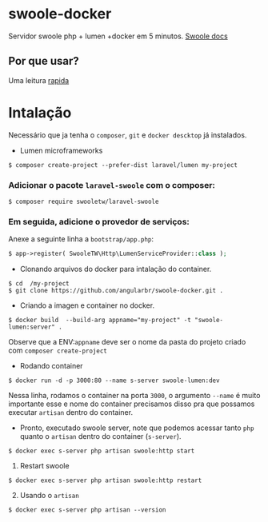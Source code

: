 # swoole-docker
Servidor swoole php + lumen +docker em 5 minutos.
[Swoole docs](https://www.swoole.co.uk/docs/)
## Por que usar?
Uma leitura [rapida](https://morettic.com.br/wp2/swoole-php-extensao/)

# Intalação
Necessário que ja tenha  o `composer`, `git` e `docker descktop` já instalados.
* Lumen microframeworks
```
$ composer create-project --prefer-dist laravel/lumen my-project
```
### Adicionar o pacote `laravel-swoole` com o composer:
```
$ composer require swooletw/laravel-swoole
```
### Em seguida, adicione o provedor de serviços:
Anexe a seguinte linha a `bootstrap/app.php`:
```php
$ app->register( SwooleTW\Http\LumenServiceProvider::class );
```
* Clonando arquivos do docker para intalação do container.
```shell
$ cd  /my-project
$ git clone https://github.com/angularbr/swoole-docker.git .
```
* Criando a imagen e container no docker.
```shell
$ docker build  --build-arg appname="my-project" -t "swoole-lumen:server" .
```
Observe que a ENV:`appname` deve ser o nome da pasta do projeto criado com `composer create-project`
* Rodando container 
```shell
$ docker run -d -p 3000:80 --name s-server swoole-lumen:dev
```
Nessa linha, rodamos o container na porta `3000`, o argumento `--name` é muito importante esse e nome do container precisamos disso pra que possamos executar `artisan` dentro do container.
* Pronto, executado swoole server, note que podemos acessar tanto `php` quanto o `artisan` dentro do container (`s-server`).
 ```shell
$ docker exec s-server php artisan swoole:http start
```
 1) Restart swoole
```shell
$ docker exec s-server php artisan swoole:http restart
```
2) Usando o `artisan`
```shell
$ docker exec s-server php artisan --version
```
